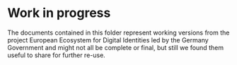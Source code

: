 # Work in progress
The documents contained in this folder represent working versions from the project European Ecosystem for Digital Identities led by the Germany Government and might not all be complete or final, but still we found them useful to share for further re-use.
